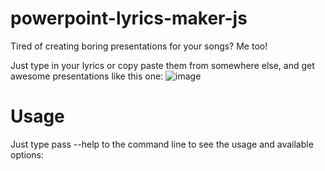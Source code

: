 # powerpoint-lyrics-maker-js
Tired of creating boring presentations for your songs? Me too!

Just type in your lyrics or copy paste them from somewhere else, and get awesome presentations like this one:
![image](https://user-images.githubusercontent.com/2071672/136639371-e793b423-4c34-4cfa-8ccd-9fa02723ac98.png)

# Usage
Just type pass --help to the command line to see the usage and available options:

